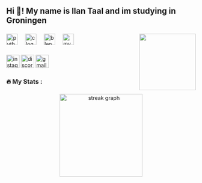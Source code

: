 <h2 align="left">Hi 👋! My name is Ilan Taal and im studying in Groningen</h2>

###

<img align="right" height="150" src="https://cdn.discordapp.com/attachments/1290958445423493151/1338206736091316326/Computer_Working_GIF.gif?ex=67aa3da4&is=67a8ec24&hm=4634bad60b62dd8c37f20ac23d326d5aedc1981d3ce4d5a514f5fd6be8ba75a0&"  />

###

<div align="left">
  <img src="https://cdn.jsdelivr.net/gh/devicons/devicon/icons/python/python-original.svg" height="30" alt="python logo"  />
  <img width="12" />
  <img src="https://cdn.jsdelivr.net/gh/devicons/devicon/icons/c/c-original.svg" height="30" alt="c logo"  />
  <img width="12" />
  <img src="https://cdn.simpleicons.org/blender/F5792A" height="30" alt="blender logo"  />
  <img width="12" />
  <img src="https://cdn.simpleicons.org/mysql/4479A1" height="30" alt="mysql logo"  />
</div>

###

<div align="left">
  <img src="https://img.shields.io/static/v1?message=Instagram&logo=instagram&label=&color=E4405F&logoColor=white&labelColor=&style=for-the-badge" height="35" alt="instagram logo"  />
  <img src="https://img.shields.io/static/v1?message=Discord&logo=discord&label=&color=7289DA&logoColor=white&labelColor=&style=for-the-badge" height="35" alt="discord logo"  />
  <img src="https://img.shields.io/static/v1?message=Gmail&logo=gmail&label=&color=D14836&logoColor=white&labelColor=&style=for-the-badge" height="35" alt="gmail logo"  />
</div>

###

<h3 align="left">🔥   My Stats :</h3>

###

<div align="center">
  <img src="https://streak-stats.demolab.com?user=IlanBov&locale=en&mode=daily&theme=dark&hide_border=false&border_radius=5&order=3" height="220" alt="streak graph"  />
</div>

###
